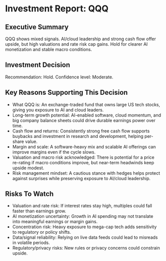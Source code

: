 # Investment Report: QQQ
## Executive Summary
QQQ shows mixed signals. AI/cloud leadership and strong cash flow offer upside, but high valuations and rate risk cap gains. Hold for clearer AI monetization and stable macro conditions.
## Investment Decision
Recommendation: Hold. Confidence level: Moderate.
## Key Reasons Supporting This Decision
- What QQQ is: An exchange-traded fund that owns large US tech stocks, giving you exposure to AI and cloud leaders.
- Long-term growth potential: AI-enabled software, cloud momentum, and big company balance sheets could drive durable earnings power over time.
- Cash flow and returns: Consistently strong free cash flow supports buybacks and investment in research and development, helping per-share value.
- Margin and scale: A software-heavy mix and scalable AI offerings can improve margins even if the cycle slows.
- Valuation and macro risk acknowledged: There is potential for a price re-rating if macro conditions improve, but near-term headwinds keep upside modest.
- Risk management mindset: A cautious stance with hedges helps protect against surprises while preserving exposure to AI/cloud leadership.
## Risks To Watch
- Valuation and rate risk: If interest rates stay high, multiples could fall faster than earnings grow.
- AI monetization uncertainty: Growth in AI spending may not translate into meaningful earnings or margin gains.
- Concentration risk: Heavy exposure to mega-cap tech adds sensitivity to regulatory or policy shifts.
- Data/signal reliability: Relying on live data feeds could lead to misreads in volatile periods.
- Regulatory/privacy risks: New rules or privacy concerns could constrain upside.
